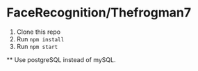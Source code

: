 # FaceRecognition/Thefrogman7
1. Clone this repo
2. Run `npm install`
3. Run `npm start`

** Use postgreSQL instead of mySQL.
